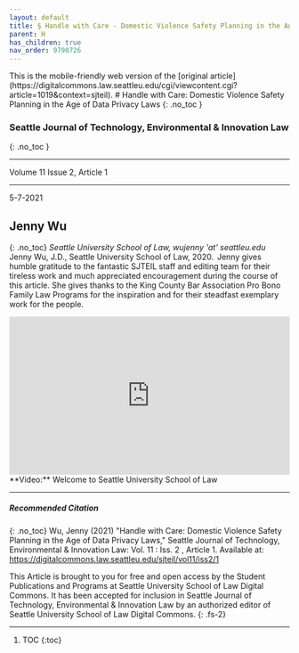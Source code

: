 ```yaml
---
layout: default
title: § Handle with Care - Domestic Violence Safety Planning in the Age of Data Privacy Laws   
parent: H 
has_children: true
nav_order: 9790726
---
```

<style>
.dont-break-out {
  /* These are technically the same, but use both */
  overflow-wrap: break-word;
  word-wrap: break-word;

  -ms-word-break: break-all;
  /* This is the dangerous one in WebKit, as it breaks things wherever */
  word-break: break-all;
  /* Instead use this non-standard one: */
  word-break: break-word;
}

.youtube-container {
    position: relative;
    width: 100%;
    height: 0;
    padding-bottom: 56.25%;
}
.youtube-video {
    position: absolute;
    top: 0;
    left: 0;
    width: 100%;
    height: 100%;
}

</style>

<div class="dont-break-out" markdown="1">
This is the mobile-friendly web version of the [original article](https://digitalcommons.law.seattleu.edu/cgi/viewcontent.cgi?article=1019&context=sjteil).
# Handle with Care: Domestic Violence Safety Planning in the Age of Data Privacy Laws
{: .no_toc }

### Seattle Journal of Technology, Environmental & Innovation Law  
{: .no_toc }

***

Volume 11 Issue 2, Article 1  

***

5-7-2021

## Jenny Wu 
{: .no_toc}
*Seattle University School of Law, wujenny 'at' seattleu.edu*  
Jenny Wu, J.D., Seattle University School of Law, 2020.  Jenny gives humble gratitude to the fantastic SJTEIL staff and editing team for their tireless work and much appreciated encouragement during the course of this article. She gives thanks to the King County Bar Association Pro Bono Family Law Programs for the inspiration and for their steadfast exemplary work for the people. 

<div class="youtube-container">
<iframe width="100%" src="https://www.youtube.com/embed/HETkPE7gSw0" title="YouTube video player" frameborder="0" allow="accelerometer; autoplay; clipboard-write; encrypted-media; gyroscope; picture-in-picture" allowfullscreen class="youtube-video"></iframe>
</div>
**Video:** Welcome to Seattle University School of Law 

***  
##### Recommended Citation
{: .no_toc}
Wu, Jenny (2021) "Handle with Care: Domestic Violence Safety Planning in the Age of Data Privacy Laws," Seattle Journal of Technology, Environmental & Innovation Law: Vol. 11 : Iss. 2 , Article 1.
Available at: https://digitalcommons.law.seattleu.edu/sjteil/vol11/iss2/1

This Article is brought to you for free and open access by the Student Publications and Programs at Seattle University School of Law Digital Commons. It has been accepted for inclusion in Seattle Journal of Technology, Environmental & Innovation Law by an authorized editor of Seattle University School of Law Digital Commons.
{: .fs-2}
***

1. TOC
{:toc}


</div>
